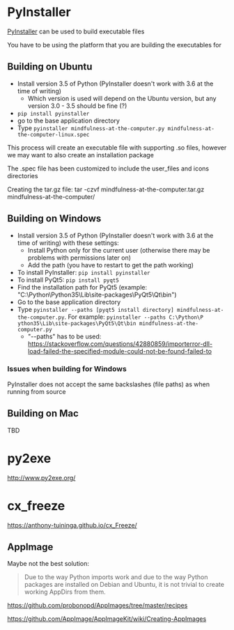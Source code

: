 

# PyInstaller

[PyInstaller](http://www.pyinstaller.org/) can be used to build executable files

You have to be using the platform that you are building the executables for


## Building on Ubuntu

* Install version 3.5 of Python (PyInstaller doesn't work with 3.6 at the time of writing)
  * Which version is used will depend on the Ubuntu version, but any version 3.0 - 3.5 should be fine (?)
* `pip install pyinstaller`
* go to the base application directory
* Type `pyinstaller mindfulness-at-the-computer.py mindfulness-at-the-computer-linux.spec`

This process will create an executable file with supporting .so files, however we may want to also create an installation package

The .spec file has been customized to include the user_files and icons directories

Creating the tar.gz file:
tar -czvf mindfulness-at-the-computer.tar.gz mindfulness-at-the-computer/


## Building on Windows

* Install version 3.5 of Python (PyInstaller doesn't work with 3.6 at the time of writing) with these settings:
  * Install Python only for the current user (otherwise there may be problems with permissions later on)
  * Add the path (you have to restart to get the path working)
* To install PyInstaller: `pip install pyinstaller`
* To install PyQt5: `pip install pyqt5`
* Find the installation path for PyQt5 (example: "C:\Python\Python35\Lib\site-packages\PyQt5\Qt\bin")
* Go to the base application directory
* Type `pyinstaller --paths [pyqt5 install directory] mindfulness-at-the-computer.py`. For example: `pyinstaller --paths C:\Python\P
ython35\Lib\site-packages\PyQt5\Qt\bin mindfulness-at-the-computer.py`
  * "--paths" has to be used: https://stackoverflow.com/questions/42880859/importerror-dll-load-failed-the-specified-module-could-not-be-found-failed-to


### Issues when building for Windows

PyInstaller does not accept the same backslashes (file paths) as when running from source


## Building on Mac

TBD


# py2exe

http://www.py2exe.org/


# cx_freeze

https://anthony-tuininga.github.io/cx_Freeze/


## AppImage

Maybe not the best solution:

> Due to the way Python imports work and due to the way Python packages are installed on Debian and Ubuntu, it is not trivial to create working AppDirs from them.

https://github.com/probonopd/AppImages/tree/master/recipes

https://github.com/AppImage/AppImageKit/wiki/Creating-AppImages



